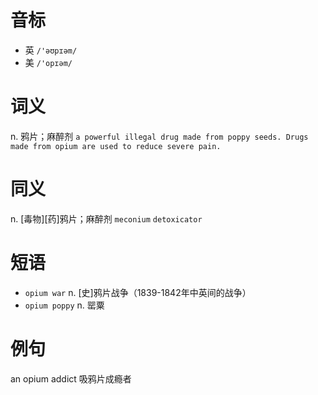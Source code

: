 # 音标

- 英 `/'əʊpɪəm/`
- 美 `/'opɪəm/`

# 词义

n. 鸦片；麻醉剂
`a powerful illegal drug made from poppy seeds. Drugs made from opium are used to reduce severe pain.`

# 同义

n. [毒物][药]鸦片；麻醉剂
`meconium` `detoxicator`

# 短语

- `opium war` n. [史]鸦片战争（1839-1842年中英间的战争）
- `opium poppy` n. 罂粟

# 例句

an opium addict
吸鸦片成瘾者


